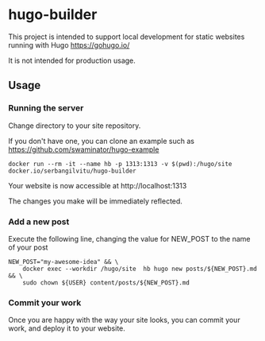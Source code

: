 # hugo-builder
This project is intended to support local development for static websites running with Hugo https://gohugo.io/

It is not intended for production usage.

## Usage

### Running the server
Change directory to your site repository.

If you don't have one, you can clone an example such as https://github.com/swaminator/hugo-example
```
docker run --rm -it --name hb -p 1313:1313 -v $(pwd):/hugo/site docker.io/serbangilvitu/hugo-builder
```

Your website is now accessible at http://localhost:1313

The changes you make will be immediately reflected.

### Add a new post

Execute the following line, changing the value for NEW_POST to the name of your post

```
NEW_POST="my-awesome-idea" && \
    docker exec --workdir /hugo/site  hb hugo new posts/${NEW_POST}.md && \
    sudo chown ${USER} content/posts/${NEW_POST}.md
```

### Commit your work
Once you are happy with the way your site looks, you can commit your work, and deploy it to your website.
